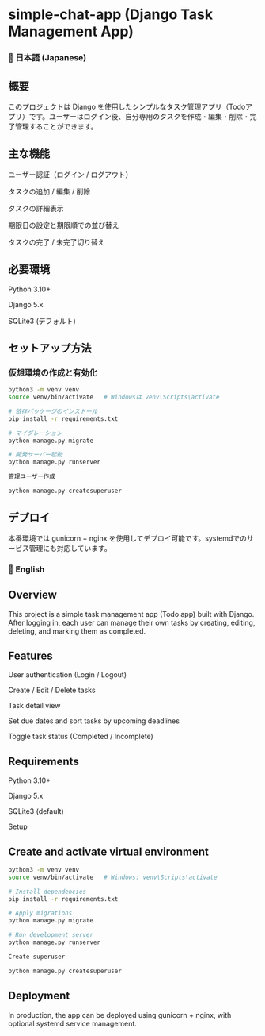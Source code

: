 # simple-chat-app (Django Task Management App)

### 📌 日本語 (Japanese)

## 概要

このプロジェクトは Django を使用したシンプルなタスク管理アプリ（Todoアプリ）です。ユーザーはログイン後、自分専用のタスクを作成・編集・削除・完了管理することができます。

## 主な機能

ユーザー認証（ログイン / ログアウト）

タスクの追加 / 編集 / 削除

タスクの詳細表示

期限日の設定と期限順での並び替え

タスクの完了 / 未完了切り替え

## 必要環境

Python 3.10+

Django 5.x

SQLite3 (デフォルト)

## セットアップ方法

### 仮想環境の作成と有効化
```bash
python3 -m venv venv
source venv/bin/activate   # Windowsは venv\Scripts\activate

# 依存パッケージのインストール
pip install -r requirements.txt

# マイグレーション
python manage.py migrate

# 開発サーバー起動
python manage.py runserver

管理ユーザー作成

python manage.py createsuperuser
```

## デプロイ

本番環境では gunicorn + nginx を使用してデプロイ可能です。systemdでのサービス管理にも対応しています。

### 📌 English

## Overview

This project is a simple task management app (Todo app) built with Django. After logging in, each user can manage their own tasks by creating, editing, deleting, and marking them as completed.

## Features

User authentication (Login / Logout)

Create / Edit / Delete tasks

Task detail view

Set due dates and sort tasks by upcoming deadlines

Toggle task status (Completed / Incomplete)

## Requirements

Python 3.10+

Django 5.x

SQLite3 (default)

Setup

## Create and activate virtual environment
```bash
python3 -m venv venv
source venv/bin/activate   # Windows: venv\Scripts\activate

# Install dependencies
pip install -r requirements.txt

# Apply migrations
python manage.py migrate

# Run development server
python manage.py runserver

Create superuser

python manage.py createsuperuser
```

## Deployment

In production, the app can be deployed using gunicorn + nginx, with optional systemd service management.
